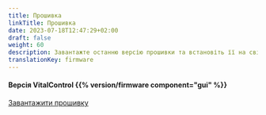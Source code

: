 ```yaml
---
title: Прошивка
linkTitle: Прошивка
date: 2023-07-18T12:47:29+02:00
draft: false
weight: 60
description: Завантажте останню версію прошивки та встановіть її на свій пристрій VitalControl.
translationKey: firmware
---
```

#### Версія VitalControl {{% version/firmware component="gui" %}}

<a href="/download/firmware.vcu" role="button" class="btn btn-primary btn-lg">Завантажити прошивку</a>
